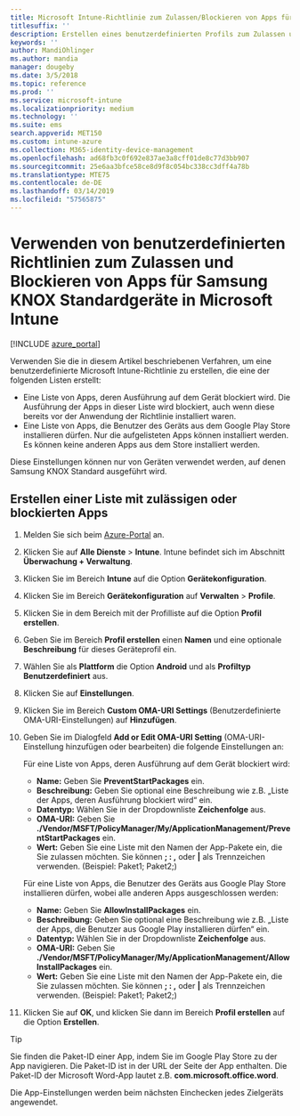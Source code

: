 ```yaml
---
title: Microsoft Intune-Richtlinie zum Zulassen/Blockieren von Apps für Samsung KNOX
titlesuffix: ''
description: Erstellen eines benutzerdefinierten Profils zum Zulassen und Blockieren von Apps für Samsung KNOX Standard-Geräte
keywords: ''
author: MandiOhlinger
ms.author: mandia
manager: dougeby
ms.date: 3/5/2018
ms.topic: reference
ms.prod: ''
ms.service: microsoft-intune
ms.localizationpriority: medium
ms.technology: ''
ms.suite: ems
search.appverid: MET150
ms.custom: intune-azure
ms.collection: M365-identity-device-management
ms.openlocfilehash: ad68fb3c0f692e837ae3a8cff01de8c77d3bb907
ms.sourcegitcommit: 25e6aa3bfce58ce8d9f8c054bc338cc3dff4a78b
ms.translationtype: MTE75
ms.contentlocale: de-DE
ms.lasthandoff: 03/14/2019
ms.locfileid: "57565875"
---
```

# <a name="use-custom-policies-in-microsoft-intune-to-allow-and-block-apps-for-samsung-knox-standard-devices"></a>Verwenden von benutzerdefinierten Richtlinien zum Zulassen und Blockieren von Apps für Samsung KNOX Standardgeräte in Microsoft Intune 

[!INCLUDE [azure_portal](./includes/azure_portal.md)]

Verwenden Sie die in diesem Artikel beschriebenen Verfahren, um eine benutzerdefinierte Microsoft Intune-Richtlinie zu erstellen, die eine der folgenden Listen erstellt:

- Eine Liste von Apps, deren Ausführung auf dem Gerät blockiert wird. Die Ausführung der Apps in dieser Liste wird blockiert, auch wenn diese bereits vor der Anwendung der Richtlinie installiert waren.
- Eine Liste von Apps, die Benutzer des Geräts aus dem Google Play Store installieren dürfen. Nur die aufgelisteten Apps können installiert werden. Es können keine anderen Apps aus dem Store installiert werden.

Diese Einstellungen können nur von Geräten verwendet werden, auf denen Samsung KNOX Standard ausgeführt wird.

## <a name="create-an-allowed-or-blocked-app-list"></a>Erstellen einer Liste mit zulässigen oder blockierten Apps

1. Melden Sie sich beim [Azure-Portal](https://portal.azure.com) an.
2. Klicken Sie auf **Alle Dienste** > **Intune**. Intune befindet sich im Abschnitt **Überwachung + Verwaltung**.
3. Klicken Sie im Bereich **Intune** auf die Option **Gerätekonfiguration**.
2. Klicken Sie im Bereich **Gerätekonfiguration** auf **Verwalten** > **Profile**.
2. Klicken Sie in dem Bereich mit der Profilliste auf die Option **Profil erstellen**.
3. Geben Sie im Bereich **Profil erstellen** einen **Namen** und eine optionale **Beschreibung** für dieses Geräteprofil ein.
2. Wählen Sie als **Plattform** die Option **Android** und als **Profiltyp** **Benutzerdefiniert** aus.
3. Klicken Sie auf **Einstellungen**.
3. Klicken Sie im Bereich **Custom OMA-URI Settings** (Benutzerdefinierte OMA-URI-Einstellungen) auf **Hinzufügen**.
4. Geben Sie im Dialogfeld **Add or Edit OMA-URI Setting** (OMA-URI-Einstellung hinzufügen oder bearbeiten) die folgende Einstellungen an:

   Für eine Liste von Apps, deren Ausführung auf dem Gerät blockiert wird:

   - **Name:** Geben Sie **PreventStartPackages** ein.
   - **Beschreibung:** Geben Sie optional eine Beschreibung wie z.B. „Liste der Apps, deren Ausführung blockiert wird“ ein.
   -    **Datentyp:** Wählen Sie in der Dropdownliste **Zeichenfolge** aus.
   -    **OMA-URI:** Geben Sie **./Vendor/MSFT/PolicyManager/My/ApplicationManagement/PreventStartPackages** ein.
   -    **Wert:** Geben Sie eine Liste mit den Namen der App-Pakete ein, die Sie zulassen möchten. Sie können **; : ,** oder **|** als Trennzeichen verwenden. (Beispiel: Paket1; Paket2;)

   Für eine Liste von Apps, die Benutzer des Geräts aus Google Play Store installieren dürfen, wobei alle anderen Apps ausgeschlossen werden:
   - **Name:** Geben Sie **AllowInstallPackages** ein.
   - **Beschreibung:** Geben Sie optional eine Beschreibung wie z.B. „Liste der Apps, die Benutzer aus Google Play installieren dürfen“ ein.
   - **Datentyp:** Wählen Sie in der Dropdownliste **Zeichenfolge** aus.
   - **OMA-URI:** Geben Sie **./Vendor/MSFT/PolicyManager/My/ApplicationManagement/AllowInstallPackages** ein.
   - **Wert:** Geben Sie eine Liste mit den Namen der App-Pakete ein, die Sie zulassen möchten. Sie können **; : ,** oder **|** als Trennzeichen verwenden. (Beispiel: Paket1; Paket2;)

4. Klicken Sie auf **OK**, und klicken Sie dann im Bereich **Profil erstellen** auf die Option **Erstellen**.

>[!TIP]
> Sie finden die Paket-ID einer App, indem Sie im Google Play Store zu der App navigieren. Die Paket-ID ist in der URL der Seite der App enthalten. Die Paket-ID der Microsoft Word-App lautet z.B. **com.microsoft.office.word**.

Die App-Einstellungen werden beim nächsten Einchecken jedes Zielgeräts angewendet.


<!---## Assign the custom profile--->
